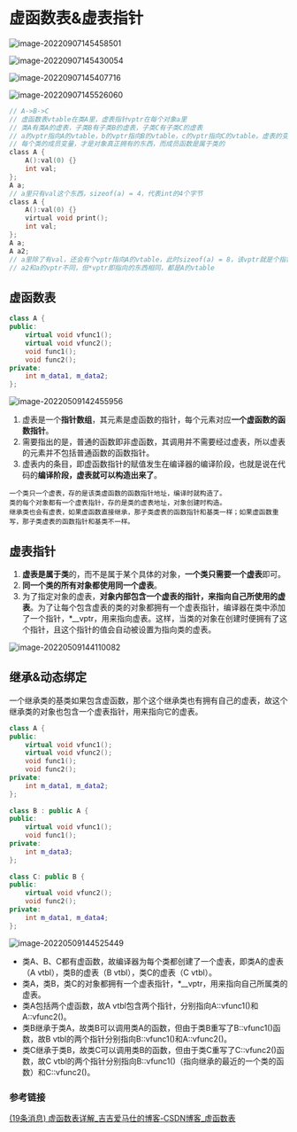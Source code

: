 # 虚函数表&虚表指针

![image-20220907145458501](https://hanbabang-1311741789.cos.ap-chengdu.myqcloud.com/Pics/image-20220907145458501.png)

![image-20220907145430054](https://hanbabang-1311741789.cos.ap-chengdu.myqcloud.com/Pics/image-20220907145430054.png)

![image-20220907145407716](https://hanbabang-1311741789.cos.ap-chengdu.myqcloud.com/Pics/image-20220907145407716.png)

![image-20220907145526060](https://hanbabang-1311741789.cos.ap-chengdu.myqcloud.com/Pics/image-20220907145526060.png)

```c
// A->B->C
// 虚函数表vtable在类A里，虚表指针vptr在每个对象a里
// 类A有类A的虚表，子类B有子类B的虚表，子类C有子类C的虚表
// a的vptr指向A的vtable，b的vptr指向B的vtable，c的vptr指向C的vtable。虚表的变化见上图
// 每个类的成员变量，才是对象真正拥有的东西，而成员函数是属于类的
class A {
    A():val(0) {}
	int val;
};
A a;
// a里只有val这个东西，sizeof(a) = 4，代表int的4个字节
class A {
    A():val(0) {}
    virtual void print();
	int val;
};
A a;
A a2;
// a里除了有val，还会有个vptr指向A的vtable，此时sizeof(a) = 8，该vptr就是个指针（4字节）
// a2和a的vptr不同，但*vptr即指向的东西相同，都是A的vtable
```

## 虚函数表

```c++
class A {
public:
    virtual void vfunc1();
    virtual void vfunc2();
    void func1();
    void func2();
private:
    int m_data1, m_data2;
};
```

![image-20220509142455956](https://hanbabang-1311741789.cos.ap-chengdu.myqcloud.com/Pics/image-20220509142455956.png)

1. 虚表是一个**指针数组**，其元素是虚函数的指针，每个元素对应**一个虚函数的函数指针**。
2. 需要指出的是，普通的函数即非虚函数，其调用并不需要经过虚表，所以虚表的元素并不包括普通函数的函数指针。 
3. 虚表内的条目，即虚函数指针的赋值发生在编译器的编译阶段，也就是说在代码的**编译阶段，虚表就可以构造出来了**。

```
一个类只一个虚表，存的是该类虚函数的函数指针地址，编译时就构造了。
类的每个对象都有一个虚表指针，存的是类的虚表地址，对象创建时构造。
继承类也会有虚表，如果虚函数直接继承，那子类虚表的函数指针和基类一样；如果虚函数重写，那子类虚表的函数指针和基类不一样。
```

## 虚表指针

1. **虚表是属于类**的，而不是属于某个具体的对象，**一个类只需要一个虚表**即可。
2. **同一个类的所有对象都使用同一个虚表**。 
3. 为了指定对象的虚表，**对象内部包含一个虚表的指针，来指向自己所使用的虚表**。为了让每个包含虚表的类的对象都拥有一个虚表指针，编译器在类中添加了一个指针，*__vptr，用来指向虚表。这样，当类的对象在创建时便拥有了这个指针，且这个指针的值会自动被设置为指向类的虚表。

![image-20220509144110082](https://hanbabang-1311741789.cos.ap-chengdu.myqcloud.com/Pics/image-20220509144110082.png)

## 继承&动态绑定

一个继承类的基类如果包含虚函数，那个这个继承类也有拥有自己的虚表，故这个继承类的对象也包含一个虚表指针，用来指向它的虚表。

```cpp
class A {
public:
    virtual void vfunc1();
    virtual void vfunc2();
    void func1();
    void func2();
private:
    int m_data1, m_data2;
};
 
class B : public A {
public:
    virtual void vfunc1();
    void func1();
private:
    int m_data3;
};
 
class C: public B {
public:
    virtual void vfunc2();
    void func2();
private:
    int m_data1, m_data4;
};
```

![image-20220509144525449](https://hanbabang-1311741789.cos.ap-chengdu.myqcloud.com/Pics/image-20220509144525449.png)

- 类A、B、C都有虚函数，故编译器为每个类都创建了一个虚表，即类A的虚表（A vtbl），类B的虚表（B vtbl），类C的虚表（C vtbl）。
- 类A，类B，类C的对象都拥有一个虚表指针，*__vptr，用来指向自己所属类的虚表。
- 类A包括两个虚函数，故A vtbl包含两个指针，分别指向A::vfunc1()和A::vfunc2()。 
- 类B继承于类A，故类B可以调用类A的函数，但由于类B重写了B::vfunc1()函数，故B vtbl的两个指针分别指向B::vfunc1()和A::vfunc2()。
- 类C继承于类B，故类C可以调用类B的函数，但由于类C重写了C::vfunc2()函数，故C vtbl的两个指针分别指向B::vfunc1()（指向继承的最近的一个类的函数）和C::vfunc2()。

### 参考链接

[(19条消息) 虚函数表详解_吉吉爱马仕的博客-CSDN博客_虚函数表](https://blog.csdn.net/primeprime/article/details/80776625)